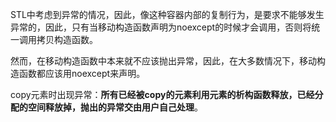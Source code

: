 STL中考虑到异常的情况，因此，像这种容器内部的复制行为，是要求不能够发生异常的，因此，只有当移动构造函数声明为noexcept的时候才会调用，否则将统一调用拷贝构造函数。
 
然而，在移动构造函数中本来就不应该抛出异常，因此，在大多数情况下，移动构造函数都应该用noexcept来声明。
 
copy元素时出现异常：**所有已经被copy的元素利用元素的析构函数释放，已经分配的空间释放掉，抛出的异常交由用户自己处理**。